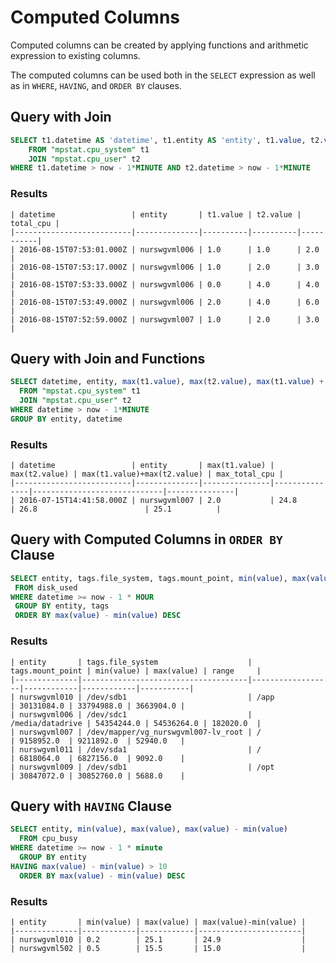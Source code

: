 # Computed Columns

Computed columns can be created by applying functions and arithmetic expression to existing columns. 

The computed columns can be used both in the `SELECT` expression as well as in `WHERE`, `HAVING`, and `ORDER BY` clauses.

## Query with Join

```sql
SELECT t1.datetime AS 'datetime', t1.entity AS 'entity', t1.value, t2.value, t1.value + t2.value AS total_cpu
    FROM "mpstat.cpu_system" t1
    JOIN "mpstat.cpu_user" t2
WHERE t1.datetime > now - 1*MINUTE AND t2.datetime > now - 1*MINUTE
```

### Results

```ls
| datetime                 | entity       | t1.value | t2.value | total_cpu | 
|--------------------------|--------------|----------|----------|-----------| 
| 2016-08-15T07:53:01.000Z | nurswgvml006 | 1.0      | 1.0      | 2.0       | 
| 2016-08-15T07:53:17.000Z | nurswgvml006 | 1.0      | 2.0      | 3.0       | 
| 2016-08-15T07:53:33.000Z | nurswgvml006 | 0.0      | 4.0      | 4.0       | 
| 2016-08-15T07:53:49.000Z | nurswgvml006 | 2.0      | 4.0      | 6.0       | 
| 2016-08-15T07:52:59.000Z | nurswgvml007 | 1.0      | 2.0      | 3.0       | 
```

## Query with Join and Functions

```sql
SELECT datetime, entity, max(t1.value), max(t2.value), max(t1.value) + max(t2.value), max(t1.value + t2.value) AS max_total_cpu
  FROM "mpstat.cpu_system" t1
  JOIN "mpstat.cpu_user" t2
WHERE datetime > now - 1*MINUTE
GROUP BY entity, datetime
```

### Results

```ls
| datetime                 | entity       | max(t1.value) | max(t2.value) | max(t1.value)+max(t2.value) | max_total_cpu | 
|--------------------------|--------------|---------------|---------------|-----------------------------|---------------| 
| 2016-07-15T14:41:58.000Z | nurswgvml007 | 2.0           | 24.8          | 26.8                        | 25.1          | 
```

## Query with Computed Columns in `ORDER BY` Clause

```sql
SELECT entity, tags.file_system, tags.mount_point, min(value), max(value), max(value) - min(value) AS range
 FROM disk_used
WHERE datetime >= now - 1 * HOUR
 GROUP BY entity, tags
 ORDER BY max(value) - min(value) DESC
```

### Results

```ls
| entity       | tags.file_system                    | tags.mount_point | min(value) | max(value) | range     | 
|--------------|-------------------------------------|------------------|------------|------------|-----------| 
| nurswgvml010 | /dev/sdb1                           | /app             | 30131084.0 | 33794988.0 | 3663904.0 | 
| nurswgvml006 | /dev/sdc1                           | /media/datadrive | 54354244.0 | 54536264.0 | 182020.0  | 
| nurswgvml007 | /dev/mapper/vg_nurswgvml007-lv_root | /                | 9158952.0  | 9211892.0  | 52940.0   | 
| nurswgvml011 | /dev/sda1                           | /                | 6818064.0  | 6827156.0  | 9092.0    | 
| nurswgvml009 | /dev/sdb1                           | /opt             | 30847072.0 | 30852760.0 | 5688.0    | 
```

## Query with `HAVING` Clause

```sql
SELECT entity, min(value), max(value), max(value) - min(value)
  FROM cpu_busy
WHERE datetime >= now - 1 * minute
  GROUP BY entity
HAVING max(value) - min(value) > 10
  ORDER BY max(value) - min(value) DESC
```

### Results

```ls
| entity       | min(value) | max(value) | max(value)-min(value) | 
|--------------|------------|------------|-----------------------| 
| nurswgvml010 | 0.2        | 25.1       | 24.9                  | 
| nurswgvml502 | 0.5        | 15.5       | 15.0                  | 
```
